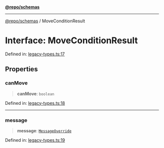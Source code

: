 [**@repo/schemas**](../README.md)

***

[@repo/schemas](../README.md) / MoveConditionResult

# Interface: MoveConditionResult

Defined in: [legacy-types.ts:17](https://github.com/alexqguo/drinking-board-game-v3/blob/c1651f3f11d4ae3776e0b160a33032601da6e0ad/packages/schemas/src/legacy-types.ts#L17)

## Properties

### canMove

> **canMove**: `boolean`

Defined in: [legacy-types.ts:18](https://github.com/alexqguo/drinking-board-game-v3/blob/c1651f3f11d4ae3776e0b160a33032601da6e0ad/packages/schemas/src/legacy-types.ts#L18)

***

### message

> **message**: [`MessageOverride`](MessageOverride.md)

Defined in: [legacy-types.ts:19](https://github.com/alexqguo/drinking-board-game-v3/blob/c1651f3f11d4ae3776e0b160a33032601da6e0ad/packages/schemas/src/legacy-types.ts#L19)
